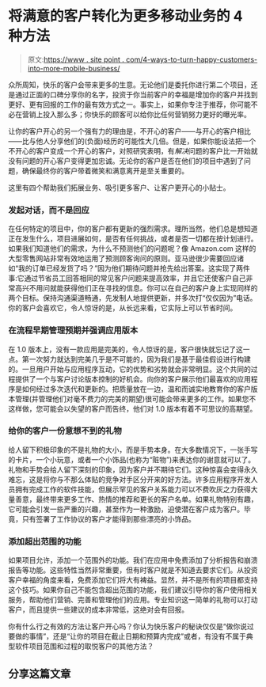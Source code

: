 # 将满意的客户转化为更多移动业务的 4 种方法

> 原文:[https://www . site point . com/4-ways-to-turn-happy-customers-into-more-mobile-business/](https://www.sitepoint.com/4-ways-to-turn-happy-customers-into-more-mobile-business/)

众所周知，快乐的客户会带来更多的生意。无论他们是委托你进行第二个项目，还是通过正面的口碑分享你的名字，投资于你当前客户的幸福是增加你的客户并找到更好、更有回报的工作的最有效方式之一。事实上，如果你专注于推荐，你可能不必在营销上投入那么多；你快乐的顾客可以给你比任何营销努力更好的曝光率。

让你的客户开心的另一个强有力的理由是，不开心的客户——与开心的客户相比——比与他人分享他们的(负面)经历的可能性大几倍。但是，如果你能设法把一个不开心的客户变成一个开心的客户，对照研究表明，有*解决*问题的客户比一开始就没有问题的开心客户变得更加忠诚。无论你的客户是否在他们的项目中遇到了问题，确保最终你的客户带着微笑和满意离开是至关重要的。

这里有四个帮助我们拓展业务、吸引更多客户、让客户更开心的小贴士。

### 发起对话，而不是回应

在任何特定的项目中，你的客户都有更新的强烈需求。理所当然，他们总是想知道正在发生什么，项目进展如何，是否有任何挑战，或者是否一切都在按计划进行。如果我们知道他们的需求，为什么不预测他们的问题呢？像 Amazon.com 这样的大型零售网站非常有效地运用了预测顾客询问的原则。亚马逊很少需要回应诸如“我的订单已经发货了吗？”因为他们期待问题并抢先给出答案。这实现了两件事:它通过节省员工回答相同的常见客户问题来提高效率，并且它还使客户自己非常高兴不用问就能获得他们正在寻找的信息。你可以在自己的客户身上实现同样的两个目标。保持沟通渠道畅通，先发制人地提供更新，并多次打“仅仅因为”电话。你的客户会喜欢它，令人惊讶的是，从长远来看，它实际上可以节省时间。

### 在流程早期管理预期并强调应用版本

在 1.0 版本上，没有一款应用是完美的，令人惊讶的是，客户很快就忘记了这一点。第一次努力就达到完美几乎是不可能的，因为我们是基于最佳假设进行构建的。一旦用户开始与应用程序互动，它的优势和劣势就会非常明显。这个共同的过程提供了一个与客户讨论版本控制的好机会。向你的客户展示他们最喜欢的应用程序是如何经过多次迭代和更新的。把质量放在一边，温和而诚实地教育你的客户版本管理(并管理他们对毫不费力的完美的期望)很可能会带来更多的工作。如果您不这样做，您可能会以失望的客户而告终，他们对 1.0 版本有着不可思议的高期望。

### 给你的客户一份意想不到的礼物

给人留下积极印象的不是礼物的大小，而是手势本身。在大多数情况下，一张手写的卡片，一个小玩意，或者一个小饰品(也称为“赃物”)来表达你的谢意就可以了。礼物和手势会给人留下深刻的印象，因为客户并不期待它们。这种惊喜会变得永久难忘，这是将你与不那么体贴的竞争对手区分开来的好方法。许多应用程序开发人员拥有完成工作的软件技能，但展示罕见的客户关系能力可以不费吹灰之力获得大量善意，最终带来更多工作、热情的推荐和更长的客户名单。如果礼物特别有趣，它可能会引发一些严重的兴趣，甚至作为一种激励，迫使潜在客户成为客户。毕竟，只有签署了工作协议的客户才能得到那些漂亮的小饰品。

### 添加超出范围的功能

如果项目允许，添加一个范围外的功能。我们在应用中免费添加了分析报告和崩溃报告等功能。这些特性当然非常重要，但有时客户就是不知道去要求它们。从投资客户幸福的角度来看，免费添加它们将大有裨益。显然，并不是所有的项目都支持这个技巧。如果你自己不能包含超出范围的功能，我们建议引导你的客户使用相关服务，帮助他们营销、完善和管理他们的应用。专业知识这一简单的礼物可以打动客户，而且提供一些建议的成本非常低，这绝对会有回报。

你有什么行之有效的方法让客户开心吗？你认为快乐客户的秘诀仅仅是“做你说过要做的事情”，还是“让你的项目在截止日期和预算内完成”或者，有没有不属于典型软件项目范围和过程的取悦客户的其他方法？

## 分享这篇文章